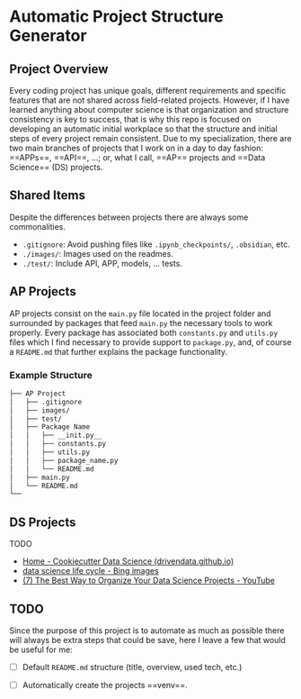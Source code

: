 # Automatic Project Structure Generator

## Project Overview
Every coding project has unique goals, different requirements and specific features that are not shared across field-related projects. However, if I have learned anything about computer science is that organization and structure consistency is key to success, that is why this repo is focused on developing an automatic initial workplace so that the structure and initial steps of every project remain consistent. Due to my specialization, there are two main branches of projects that I work on in a day to day fashion: ==APPs==, ==API==, ...; or, what I call, ==AP== projects and ==Data Science== (DS) projects.
## Shared Items
Despite the differences between projects there are always some commonalities.
- `.gitignore`: Avoid pushing files like `.ipynb_checkpoints/`, `.obsidian`, etc.
- `./images/`: Images used on the readmes.
- `./test/`: Include API, APP, models, ... tests.
## AP Projects
AP projects consist on the `main.py` file located in the project folder and surrounded by packages that feed `main.py` the necessary tools to work properly. Every package has associated both `constants.py` and `utils.py` files which I find necessary to provide support to `package.py`, and, of course a `README.md` that further explains the package functionality.
### Example Structure
```bash
├── AP Project
│   ├── .gitignore  
│   ├── images/
│   ├── test/ 
│   ├── Package Name
│   │   ├── __init.py__
│   │   ├── constants.py
│   │   ├── utils.py
│   │   ├── package_name.py
│   │   └── README.md
│   ├── main.py
│   └── README.md
└── 
```

## DS Projects
TODO
- [Home - Cookiecutter Data Science (drivendata.github.io)](http://drivendata.github.io/cookiecutter-data-science/)
- [data science life cycle - Bing images](https://www.bing.com/images/search?q=data+science+life+cycle&form=HDRSC4&first=1)
- [(7) The Best Way to Organize Your Data Science Projects - YouTube](https://www.youtube.com/watch?v=MaIfDPuSlw8&t=443s)
## TODO
Since the purpose of this project is to automate as much as possible there will always be extra steps that could be save, here I leave a few that would be useful for me:
- [ ] Default `README.md` structure (title, overview, used tech, etc.)
- [ ] Automatically create the projects ==venv==.

